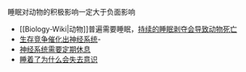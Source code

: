 睡眠对动物的积极影响一定大于负面影响
- [[Biology-Wiki|动物]]普遍需要睡眠，[持续的睡眠剥夺会导致动物死亡](https://mp.weixin.qq.com/s/7QEw5-YwFRn47dBzGMtnTg)
- [生存竞争催化出神经系统](https://mp.weixin.qq.com/s/cxjK7AIRPvJz1XYvEUFGVA)- 
- [神经系统需要定期休息](https://mp.weixin.qq.com/s/hLBtgZ6SkAGseXTBe4bGOA)
- [睡着了为什么会失去意识](https://mp.weixin.qq.com/s/yB7lhGt4QmAkxB_zotnjJQ)

